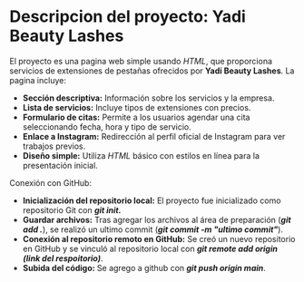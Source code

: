 # Descripcion del proyecto: Yadi Beauty Lashes #
El proyecto es una pagina web simple usando _HTML_, que proporciona servicios de extensiones de pestañas ofrecidos por **Yadi Beauty Lashes**.
La pagina incluye:
* **Sección descriptiva:** Información sobre los servicios y la empresa.
* **Lista de servicios:** Incluye tipos de extensiones con precios.
* **Formulario de citas:** Permite a los usuarios agendar una cita seleccionando fecha, hora y tipo de servicio.
* **Enlace a Instagram:** Redirección al perfil oficial de Instagram para ver trabajos previos.
* **Diseño simple:** Utiliza _HTML_ básico con estilos en línea para la presentación inicial.

Conexión con GitHub:

* **Inicialización del repositorio local:** El proyecto fue inicializado como repositorio Git con ***git init.***
* **Guardar archivos:** Tras agregar los archivos al área de preparación (***git add .***), se realizó un ultimo commit (***git commit -m "ultimo commit"***).
* **Conexión al repositorio remoto en GitHub:** Se creó un nuevo repositorio en GitHub y se vinculó al repositorio local con ***git remote add origin (link del respoitorio)***.
* **Subida del código:** Se agrego a github con ***git push origin main***.